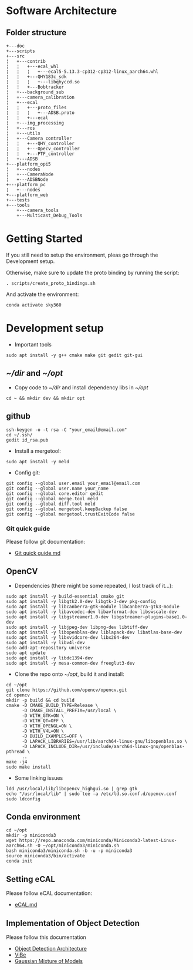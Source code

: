 # Software Architecture

## Folder structure

```
+---doc
+---scripts
+---src
¦   +---contrib
¦   ¦   +---ecal_whl
¦   ¦   ¦   +---ecal5-5.13.3-cp312-cp312-linux_aarch64.whl
¦   ¦   +---QHY183c_sdk
¦   ¦   ¦   +---libqhyccd.so
¦   ¦   +---Bobtracker
¦   +---background_sub
¦   +---camera_calibration
¦   +---ecal
¦   ¦   +---proto_files
¦   ¦   ¦   +---ADSB.proto
¦   ¦   +---ecal
¦   +---img_processing
¦   +---ros
¦   +---utils
¦   +---Camera controller
¦   ¦   +---QHY_controller
¦   ¦   +---Opecv_controller
¦   ¦   +---PTF_controller
¦   +---ADSB
+---platform_opi5
¦   +---nodes
¦   +---CameraNode
¦   +---ADSBNode
+---platform_pc
¦   +---nodes
+---platform_web
+---tests
+---tools
    +---camera_tools
    +---Multicast_Debug_Tools
```
# Getting Started
If you still need to setup the environment, pleas go through the Development setup.

Otherwise, make sure to update the proto binding by running the script:
```
. scripts/create_proto_bindings.sh
```

And activate the environment:
```
conda activate sky360
```

# Development setup
- Important tools

```
sudo apt install -y g++ cmake make git gedit git-gui
```

##  _~/dir_ and _~/opt_
- Copy code to _~/dir_ and install dependency libs in _~/opt_

```
cd ~ && mkdir dev && mkdir opt
```

## github
````
ssh-keygen -o -t rsa -C "your_email@email.com"
cd ~/.ssh/
gedit id_rsa.pub
````

- Install a mergetool:
```
sudo apt install -y meld
```

- Config git:
```
git config --global user.email your_email@email.com
git config --global user.name your_name
git config --global core.editor gedit
git config --global merge.tool meld
git config --global diff.tool meld
git config --global mergetool.keepBackup false
git config --global mergetool.trustExitCode false
```

### Git quick guide
Please follow git documentation:
- [Git quick guide.md](Git_quick_guide.md)

## OpenCV

- Dependencies (there might be some repeated, I lost track of it...):
```
sudo apt install -y build-essential cmake git
sudo apt install -y libgtk2.0-dev libgtk-3-dev pkg-config
sudo apt install -y libcanberra-gtk-module libcanberra-gtk3-module
sudo apt install -y libavcodec-dev libavformat-dev libswscale-dev
sudo apt install -y libgstreamer1.0-dev libgstreamer-plugins-base1.0-dev
sudo apt install -y libjpeg-dev libpng-dev libtiff-dev
sudo apt install -y libopenblas-dev liblapack-dev libatlas-base-dev
sudo apt install -y libxvidcore-dev libx264-dev
sudo apt install -y libv4l-dev
sudo add-apt-repository universe
sudo apt update
sudo apt install -y libdc1394-dev
sudo apt install -y mesa-common-dev freeglut3-dev
```

- Clone the repo onto _~/opt_, build it and install:
```
cd ~/opt
git clone https://github.com/opencv/opencv.git
cd opencv
mkdir -p build && cd build
cmake -D CMAKE_BUILD_TYPE=Release \
      -D CMAKE_INSTALL_PREFIX=/usr/local \
      -D WITH_GTK=ON \
      -D WITH_QT=OFF \
      -D WITH_OPENGL=ON \
      -D WITH_V4L=ON \
      -D BUILD_EXAMPLES=OFF \
      -D LAPACK_LIBRARIES=/usr/lib/aarch64-linux-gnu/libopenblas.so \
      -D LAPACK_INCLUDE_DIR=/usr/include/aarch64-linux-gnu/openblas-pthread \
      ..
make -j4
sudo make install
```

- Some linking issues
```
ldd /usr/local/lib/libopencv_highgui.so | grep gtk
echo "/usr/local/lib" | sudo tee -a /etc/ld.so.conf.d/opencv.conf
sudo ldconfig
```

## Conda environment
```
cd ~/opt
mkdir -p miniconda3
wget https://repo.anaconda.com/miniconda/Miniconda3-latest-Linux-aarch64.sh -O ~/opt/miniconda3/miniconda.sh
bash miniconda3/miniconda.sh -b -u -p miniconda3
source miniconda3/bin/activate
conda init
```

## Setting eCAL
Please follow eCAL documentation:
- [eCAL.md](eCAL.md)

## Implementation of Object Detection

Please follow this documentation
- [Object Detection Architecture](ObjectDetectionArchitecture.md)
- [ViBe](ViBe.md)
- [Gaussian Mixture of Models](GMM.md)
